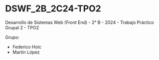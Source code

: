 # DSWF_2B_2C24-TPO2
Desarrollo de Sistemas Web (Front End) - 2° B - 2024 - Trabajo Práctico Grupal 2 - TPO2

Grupo:
- Federico Holc
- Martín López
